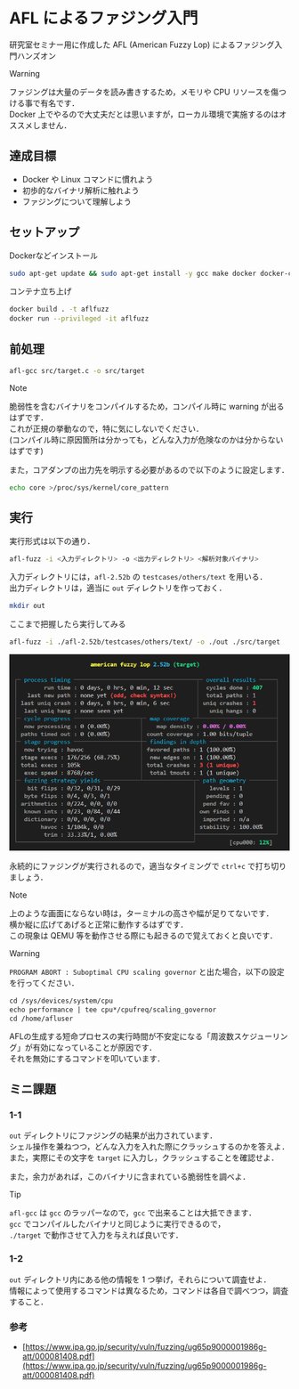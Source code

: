 # AFL によるファジング入門

研究室セミナー用に作成した AFL (American Fuzzy Lop) によるファジング入門ハンズオン

> [!WARNING]
> ファジングは大量のデータを読み書きするため，メモリや CPU リソースを傷つける事で有名です．  
> Docker 上でやるので大丈夫だとは思いますが，ローカル環境で実施するのはオススメしません．

## 達成目標

- Docker や Linux コマンドに慣れよう
- 初歩的なバイナリ解析に触れよう
- ファジングについて理解しよう

## セットアップ

Dockerなどインストール

```sh
sudo apt-get update && sudo apt-get install -y gcc make docker docker-compose cmake
```

コンテナ立ち上げ

```sh
docker build . -t aflfuzz
docker run --privileged -it aflfuzz
```

## 前処理

```sh
afl-gcc src/target.c -o src/target
```

> [!NOTE]
> 脆弱性を含むバイナリをコンパイルするため，コンパイル時に warning が出るはずです．  
> これが正規の挙動なので，特に気にしないでください．  
> (コンパイル時に原因箇所は分かっても，どんな入力が危険なのかは分からないはずです)

また，コアダンプの出力先を明示する必要があるので以下のように設定します．

```sh
echo core >/proc/sys/kernel/core_pattern
```

## 実行

実行形式は以下の通り．

```sh
afl-fuzz -i <入力ディレクトリ> -o <出力ディレクトリ> <解析対象バイナリ>
```

入力ディレクトリには，`afl-2.52b` の `testcases/others/text` を用いる．  
出力ディレクトリは，適当に `out` ディレクトリを作っておく．

```sh
mkdir out
```

ここまで把握したら実行してみる

```sh
afl-fuzz -i ./afl-2.52b/testcases/others/text/ -o ./out ./src/target
```

![alt text](./imgs/afl_proc.png)

永続的にファジングが実行されるので，適当なタイミングで `ctrl+c` で打ち切りましょう．

> [!NOTE]
> 上のような画面にならない時は，ターミナルの高さや幅が足りてないです．  
> 横か縦に広げてあげると正常に動作するはずです．  
> この現象は QEMU 等を動作させる際にも起きるので覚えておくと良いです．

> [!WARNING]
> `PROGRAM ABORT : Suboptimal CPU scaling governor` と出た場合，以下の設定を行ってください．  
> ```
> cd /sys/devices/system/cpu
> echo performance | tee cpu*/cpufreq/scaling_governor
> cd /home/afluser
> ```
> AFLの生成する短命プロセスの実行時間が不安定になる「周波数スケジューリング」が有効になっていることが原因です．  
> それを無効にするコマンドを叩いています．  

## ミニ課題

### 1-1

`out` ディレクトリにファジングの結果が出力されています．  
シェル操作を兼ねつつ，どんな入力を入れた際にクラッシュするのかを答えよ．  
また，実際にその文字を `target` に入力し，クラッシュすることを確認せよ．

また，余力があれば，このバイナリに含まれている脆弱性を調べよ．

> [!TIP]
> `afl-gcc` は `gcc` のラッパーなので，`gcc` で出来ることは大抵できます．  
> `gcc` でコンパイルしたバイナリと同じように実行できるので，  
> `./target` で動作させて入力を与えれば良いです．

### 1-2

`out` ディレクトリ内にある他の情報を 1 つ挙げ，それらについて調査せよ．  
情報によって使用するコマンドは異なるため，コマンドは各自で調べつつ，調査すること．

### 参考

- [https://www.ipa.go.jp/security/vuln/fuzzing/ug65p9000001986g-att/000081408.pdf](https://www.ipa.go.jp/security/vuln/fuzzing/ug65p9000001986g-att/000081408.pdf)



